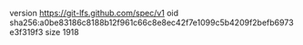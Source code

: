 version https://git-lfs.github.com/spec/v1
oid sha256:a0be83186c8188b12f961c66c8e8ec42f7e1099c5b4209f2befb6973e3f319f3
size 1918

